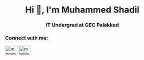 <h1 align="center">Hi 👋, I'm Muhammed Shadil</h1>
<h3 align="center">IT Undergrad at GEC Palakkad</h3>

<h3 align="left">Connect with me:</h3>
<p align="left">
<a href="https://twitter.com/mhmmd_shadil" target="blank"><img align="center" src="https://raw.githubusercontent.com/rahuldkjain/github-profile-readme-generator/master/src/images/icons/Social/twitter.svg" alt="mhmmd_shadil" height="30" width="40" /></a>
<a href="https://instagram.com/mhmmd.shadil" target="blank"><img align="center" src="https://raw.githubusercontent.com/rahuldkjain/github-profile-readme-generator/master/src/images/icons/Social/instagram.svg" alt="mhmmd.shadil" height="30" width="40" /></a>
</p>
